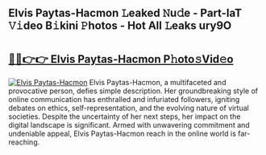 ## Elvis Paytas-Hacmon 𝙻eaked 𝙽u𝚍e - Part-IaT 𝚅𝚒deo B𝚒kini 𝙿hotos - Hot All 𝙻eaks ury9O

# <h2><a href="http://ld3lz1.urlbe.top/?page=Elvis+Paytas-Hacmon">🔗🔗👉👉 Elvis Paytas-Hacmon P𝚑oto𝚜Vid𝚎o</a></h2>

[![Elvis Paytas-Hacmon](https://i.imgur.com/eBuTRDB.gif)](http://ld3lz1.urlbe.top/?page=Elvis+Paytas-Hacmon)
Elvis Paytas-Hacmon, a multifaceted and provocative person, defies simple description. Her groundbreaking style of online communication has enthralled and infuriated followers, igniting debates on ethics, self-representation, and the evolving nature of virtual societies. Despite the uncertainty of her next steps, her impact on the digital landscape is significant. Armed with unwavering commitment and undeniable appeal, Elvis Paytas-Hacmon reach in the online world is far-reaching.

